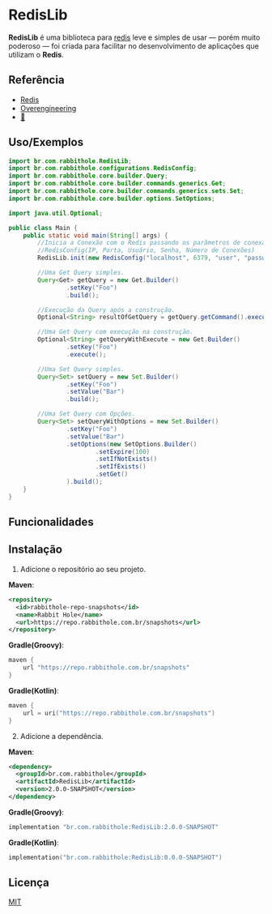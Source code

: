 
# RedisLib

**RedisLib** é uma biblioteca para [redis](https://redis.io/) leve e simples de usar — porém muito poderoso — foi criada para facilitar no desenvolvimento de aplicações que utilizam o **Redis**.


## Referência

 - [Redis](https://redis.io/)
 - [Overengineering](https://en.wikipedia.org/wiki/Overengineering)
 - [💋](https://pt.wikipedia.org/wiki/Princ%C3%ADpio_KISS)


## Uso/Exemplos

```java
import br.com.rabbithole.RedisLib;
import br.com.rabbithole.configurations.RedisConfig;
import br.com.rabbithole.core.builder.Query;
import br.com.rabbithole.core.builder.commands.generics.Get;
import br.com.rabbithole.core.builder.commands.generics.sets.Set;
import br.com.rabbithole.core.builder.options.SetOptions;

import java.util.Optional;

public class Main {
    public static void main(String[] args) {
        //Inicia a Conexão com o Redis passando os parâmetros de conexão 
        //RedisConfig(IP, Porta, Usuário, Senha, Número de Conexões)
        RedisLib.init(new RedisConfig("localhost", 6379, "user", "password", 100));

        //Uma Get Query simples.
        Query<Get> getQuery = new Get.Builder()
                .setKey("Foo")
                .build();

        //Execução da Query após a construção.
        Optional<String> resultOfGetQuery = getQuery.getCommand().execute();

        //Uma Get Query com execução na construção.
        Optional<String> getQueryWithExecute = new Get.Builder()
                .setKey("Foo")
                .execute();

        //Uma Set Query simples.
        Query<Set> setQuery = new Set.Builder()
                .setKey("Foo")
                .setValue("Bar")
                .build();

        //Uma Set Query com Opções.
        Query<Set> setQueryWithOptions = new Set.Builder()
                .setKey("Foo")
                .setValue("Bar")
                .setOptions(new SetOptions.Builder()
                        .setExpire(100)
                        .setIfNotExists()
                        .setIfExists()
                        .setGet()
                ).build();
    }
}
```


## Funcionalidades



## Instalação

1. Adicione o repositório ao seu projeto.

**Maven**:
```xml
<repository>
  <id>rabbithole-repo-snapshots</id>
  <name>Rabbit Hole</name>
  <url>https://repo.rabbithole.com.br/snapshots</url>
</repository>
```

**Gradle(Groovy)**:
```groovy
maven {
    url "https://repo.rabbithole.com.br/snapshots"
}
```

**Gradle(Kotlin)**:
```kotlin
maven {
    url = uri("https://repo.rabbithole.com.br/snapshots")
}
```
2. Adicione a dependência.

**Maven**:
```xml
<dependency>
  <groupId>br.com.rabbithole</groupId>
  <artifactId>RedisLib</artifactId>
  <version>2.0.0-SNAPSHOT</version>
</dependency>
```

**Gradle(Groovy)**:
```groovy
implementation "br.com.rabbithole:RedisLib:2.0.0-SNAPSHOT"
```

**Gradle(Kotlin)**:
```kotlin
implementation("br.com.rabbithole:RedisLib:0.0.0-SNAPSHOT")
```
## Licença

[MIT](https://choosealicense.com/licenses/mit/)

